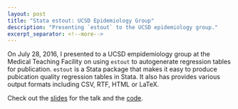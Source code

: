 ```yaml
---
layout: post
title: "Stata estout: UCSD Epidemiology Group"
description: "Presenting `estout` to the UCSD epidemiology group."
excerpt_separator: <!--more-->
---
```


On July 28, 2016, I presented to a UCSD empidemiology group at the Medical Teaching Facility on using `estout` to autogenerate regression tables for publication. `estout` is a Stata package that makes it easy to produce pubication quality regression tables in Stata. It also has provides various output formats including CSV, RTF, HTML or LaTeX. 

<!--more-->

Check out the [slides](http://jt14den.github.io/finding-data/MTF175.html#1) for the talk and the [code](https://github.com/jt14den/estout/blob/master/esttab.md).